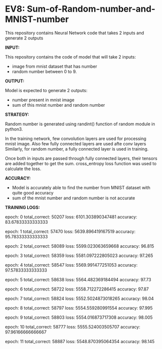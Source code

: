 # EV8: Sum-of-Random-number-and-MNIST-number

This repository contains Neural Network code that takes 2 inputs and generate 2 outputs

**INPUT:**
  
This repository contains the code of model that will take 2 inputs:
  - image from mnist dataset that has number
  - random number between 0 to 9. 
 
 **OUTPUT:**
  
  Model is expected to generate 2 outputs:
  - number present in mnist image
  - sum of this mnist number and random number

**STRATEGY:**
  
Random number is generated using randint() function of random module in python3.

In the training network, few convolution layers are used for processing mnist image. Also few fully connected layers are used afte conv layers
Similarly, for random number, a fully connected layer is used in training.

Once both in inputs are passed through fully connected layers, their tensors are added together to get the sum.
cross_entropy loss function was used to calculate the loss.

**ACCURACY:**

  - Model is accurately able to find the number from MNIST dataset with quite good accuracy
  - sum of the mnist number and random number is not accurate

**TRAINING LOGS:**

epoch: 0 total_correct: 50207 loss: 6101.303890347481 accuracy: 83.67833333333333

epoch: 1 total_correct: 57470 loss: 5639.896419167519 accuracy: 95.78333333333333

epoch: 2 total_correct: 58089 loss: 5599.023063659668 accuracy: 96.815

epoch: 3 total_correct: 58359 loss: 5581.097222805023 accuracy: 97.265

epoch: 4 total_correct: 58547 loss: 5569.991477251053 accuracy: 97.57833333333333

epoch: 5 total_correct: 58638 loss: 5564.482369184494 accuracy: 97.73

epoch: 6 total_correct: 58722 loss: 5558.712272286415 accuracy: 97.87

epoch: 7 total_correct: 58824 loss: 5552.5024873018265 accuracy: 98.04

epoch: 8 total_correct: 58797 loss: 5554.559280991554 accuracy: 97.995

epoch: 9 total_correct: 58803 loss: 5554.016873717308 accuracy: 98.005

epoch: 10 total_correct: 58777 loss: 5555.524003505707 accuracy: 97.96166666666667

epoch: 11 total_correct: 58887 loss: 5548.870395064354 accuracy: 98.145


